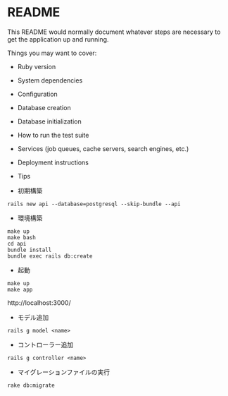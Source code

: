 # README

This README would normally document whatever steps are necessary to get the
application up and running.

Things you may want to cover:

* Ruby version

* System dependencies

* Configuration

* Database creation

* Database initialization

* How to run the test suite

* Services (job queues, cache servers, search engines, etc.)

* Deployment instructions

* Tips
- 初期構築
```
rails new api --database=postgresql --skip-bundle --api
```

- 環境構築
```
make up
make bash
cd api
bundle install
bundle exec rails db:create
```

- 起動
```
make up
make app
```
http://localhost:3000/

- モデル追加
```
rails g model <name>
```

- コントローラー追加
```
rails g controller <name>
```

- マイグレーションファイルの実行
```
rake db:migrate
```